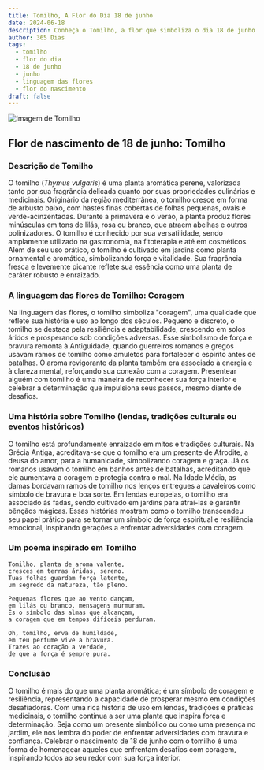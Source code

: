 ```yaml
---
title: Tomilho, A Flor do Dia 18 de junho
date: 2024-06-18
description: Conheça o Tomilho, a flor que simboliza o dia 18 de junho e seu significado 'Coragem'. Explore a beleza e o simbolismo desta flor encantadora.
author: 365 Dias
tags:
  - tomilho
  - flor do dia
  - 18 de junho
  - junho
  - linguagem das flores
  - flor do nascimento
draft: false
---
```


![Imagem de Tomilho](https://cdn.pixabay.com/photo/2020/05/07/12/57/thyme-5141399_1280.jpg#center)


## Flor de nascimento de 18 de junho: Tomilho

### Descrição de Tomilho

O tomilho (_Thymus vulgaris_) é uma planta aromática perene, valorizada tanto por sua fragrância delicada quanto por suas propriedades culinárias e medicinais. Originário da região mediterrânea, o tomilho cresce em forma de arbusto baixo, com hastes finas cobertas de folhas pequenas, ovais e verde-acinzentadas. Durante a primavera e o verão, a planta produz flores minúsculas em tons de lilás, rosa ou branco, que atraem abelhas e outros polinizadores. O tomilho é conhecido por sua versatilidade, sendo amplamente utilizado na gastronomia, na fitoterapia e até em cosméticos. Além de seu uso prático, o tomilho é cultivado em jardins como planta ornamental e aromática, simbolizando força e vitalidade. Sua fragrância fresca e levemente picante reflete sua essência como uma planta de caráter robusto e enraizado.

### A linguagem das flores de Tomilho: Coragem

Na linguagem das flores, o tomilho simboliza "coragem", uma qualidade que reflete sua história e uso ao longo dos séculos. Pequeno e discreto, o tomilho se destaca pela resiliência e adaptabilidade, crescendo em solos áridos e prosperando sob condições adversas. Esse simbolismo de força e bravura remonta à Antiguidade, quando guerreiros romanos e gregos usavam ramos de tomilho como amuletos para fortalecer o espírito antes de batalhas. O aroma revigorante da planta também era associado à energia e à clareza mental, reforçando sua conexão com a coragem. Presentear alguém com tomilho é uma maneira de reconhecer sua força interior e celebrar a determinação que impulsiona seus passos, mesmo diante de desafios.

### Uma história sobre Tomilho (lendas, tradições culturais ou eventos históricos)

O tomilho está profundamente enraizado em mitos e tradições culturais. Na Grécia Antiga, acreditava-se que o tomilho era um presente de Afrodite, a deusa do amor, para a humanidade, simbolizando coragem e graça. Já os romanos usavam o tomilho em banhos antes de batalhas, acreditando que ele aumentava a coragem e protegia contra o mal. Na Idade Média, as damas bordavam ramos de tomilho nos lenços entregues a cavaleiros como símbolo de bravura e boa sorte. Em lendas europeias, o tomilho era associado às fadas, sendo cultivado em jardins para atraí-las e garantir bênçãos mágicas. Essas histórias mostram como o tomilho transcendeu seu papel prático para se tornar um símbolo de força espiritual e resiliência emocional, inspirando gerações a enfrentar adversidades com coragem.

### Um poema inspirado em Tomilho

```
Tomilho, planta de aroma valente,  
cresces em terras áridas, sereno.  
Tuas folhas guardam força latente,  
um segredo da natureza, tão pleno.  

Pequenas flores que ao vento dançam,  
em lilás ou branco, mensagens murmuram.  
És o símbolo das almas que alcançam,  
a coragem que em tempos difíceis perduram.  

Oh, tomilho, erva de humildade,  
em teu perfume vive a bravura.  
Trazes ao coração a verdade,  
de que a força é sempre pura.  
```

### Conclusão

O tomilho é mais do que uma planta aromática; é um símbolo de coragem e resiliência, representando a capacidade de prosperar mesmo em condições desafiadoras. Com uma rica história de uso em lendas, tradições e práticas medicinais, o tomilho continua a ser uma planta que inspira força e determinação. Seja como um presente simbólico ou como uma presença no jardim, ele nos lembra do poder de enfrentar adversidades com bravura e confiança. Celebrar o nascimento de 18 de junho com o tomilho é uma forma de homenagear aqueles que enfrentam desafios com coragem, inspirando todos ao seu redor com sua força interior.